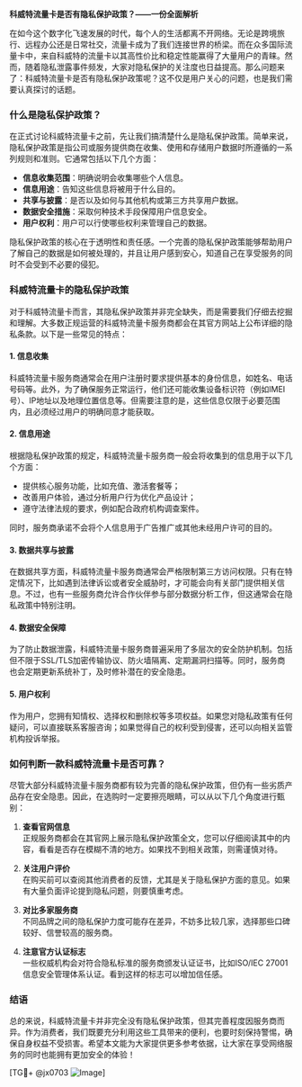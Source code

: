 **科威特流量卡是否有隐私保护政策？——一份全面解析**

在如今这个数字化飞速发展的时代，每个人的生活都离不开网络。无论是跨境旅行、远程办公还是日常社交，流量卡成为了我们连接世界的桥梁。而在众多国际流量卡中，来自科威特的流量卡以其高性价比和稳定性能赢得了大量用户的青睐。然而，随着隐私泄露事件频发，大家对隐私保护的关注度也日益提高。那么问题来了：科威特流量卡是否有隐私保护政策呢？这不仅是用户关心的问题，也是我们需要认真探讨的话题。

### 什么是隐私保护政策？

在正式讨论科威特流量卡之前，先让我们搞清楚什么是隐私保护政策。简单来说，隐私保护政策是指公司或服务提供商在收集、使用和存储用户数据时所遵循的一系列规则和准则。它通常包括以下几个方面：

- **信息收集范围**：明确说明会收集哪些个人信息。
- **信息用途**：告知这些信息将被用于什么目的。
- **共享与披露**：是否以及如何与其他机构或第三方共享用户数据。
- **数据安全措施**：采取何种技术手段保障用户信息安全。
- **用户权利**：用户可以行使哪些权利来管理自己的数据。

隐私保护政策的核心在于透明性和责任感。一个完善的隐私保护政策能够帮助用户了解自己的数据是如何被处理的，并且让用户感到安心，知道自己在享受服务的同时不会受到不必要的侵犯。

### 科威特流量卡的隐私保护政策

对于科威特流量卡而言，其隐私保护政策并非完全缺失，而是需要我们仔细去挖掘和理解。大多数正规运营的科威特流量卡服务商都会在其官方网站上公布详细的隐私条款。以下是一些常见的特点：

#### 1. 信息收集
科威特流量卡服务商通常会在用户注册时要求提供基本的身份信息，如姓名、电话号码等。此外，为了确保服务正常运行，他们还可能收集设备标识符（例如IMEI号）、IP地址以及地理位置信息等。但需要注意的是，这些信息仅限于必要范围内，且必须经过用户的明确同意才能获取。

#### 2. 信息用途
根据隐私保护政策的规定，科威特流量卡服务商一般会将收集到的信息用于以下几个方面：
- 提供核心服务功能，比如充值、激活套餐等；
- 改善用户体验，通过分析用户行为优化产品设计；
- 遵守法律法规的要求，例如配合政府机构调查案件。

同时，服务商承诺不会将个人信息用于广告推广或其他未经用户许可的目的。

#### 3. 数据共享与披露
在数据共享方面，科威特流量卡服务商通常会严格限制第三方访问权限。只有在特定情况下，比如遇到法律诉讼或者安全威胁时，才可能会向有关部门提供相关信息。不过，也有一些服务商允许合作伙伴参与部分数据分析工作，但这通常会在隐私政策中特别注明。

#### 4. 数据安全保障
为了防止数据泄露，科威特流量卡服务商普遍采用了多层次的安全防护机制。包括但不限于SSL/TLS加密传输协议、防火墙隔离、定期漏洞扫描等。同时，服务商也会定期更新系统补丁，及时修补潜在的安全隐患。

#### 5. 用户权利
作为用户，您拥有知情权、选择权和删除权等多项权益。如果您对隐私政策有任何疑问，可以直接联系客服咨询；如果觉得自己的权利受到侵害，还可以向相关监管机构投诉举报。

### 如何判断一款科威特流量卡是否可靠？

尽管大部分科威特流量卡服务商都有较为完善的隐私保护政策，但仍有一些劣质产品存在安全隐患。因此，在选购时一定要擦亮眼睛，可以从以下几个角度进行甄别：

1. **查看官网信息**  
   正规服务商都会在其官网上展示隐私保护政策全文，您可以仔细阅读其中的内容，看看是否存在模糊不清的地方。如果找不到相关政策，则需谨慎对待。

2. **关注用户评价**  
   在购买前可以查阅其他消费者的反馈，尤其是关于隐私保护方面的意见。如果有大量负面评论提到隐私问题，则要慎重考虑。

3. **对比多家服务商**  
   不同品牌之间的隐私保护力度可能存在差异，不妨多比较几家，选择那些口碑较好、信誉较高的服务商。

4. **注意官方认证标志**  
   一些权威机构会对符合隐私标准的服务商颁发认证证书，比如ISO/IEC 27001信息安全管理体系认证。看到这样的标志可以增加信任感。

### 结语

总的来说，科威特流量卡并非完全没有隐私保护政策，但其完善程度因服务商而异。作为消费者，我们既要充分利用这些工具带来的便利，也要时刻保持警惕，确保自身权益不受损害。希望本文能为大家提供更多参考依据，让大家在享受网络服务的同时也能拥有更加安全的体验！

[TG💪+ @jx0703 ![Image](https://github.com/user-attachments/assets/dbca1d08-cadb-493c-b0ec-ad6f7a83f270)]